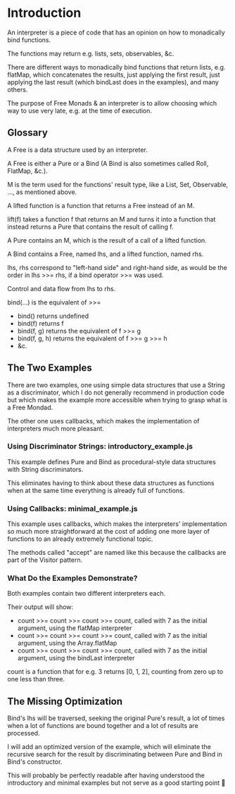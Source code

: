# Introduction

An interpreter is a piece of code that has an opinion on how to monadically bind functions.

The functions may return e.g. lists, sets, observables, &c.

There are different ways to monadically bind functions that return lists,
e.g. flatMap, which concatenates the results, just applying the first result,
just applying the last result (which bindLast does in the examples), and many others.

The purpose of Free Monads & an interpreter is to allow choosing which way to use very late,
e.g. at the time of execution.

## Glossary

A Free is a data structure used by an interpreter.

A Free is either a Pure or a Bind (A Bind is also sometimes called Roll, FlatMap, &c.).

M is the term used for the functions' result type, like a List, Set, Observable, ..., as mentioned above.

A lifted function is a function that returns a Free instead of an M.

lift(f) takes a function f that returns an M and turns it into a function that instead returns a Pure
that contains the result of calling f.

A Pure contains an M, which is the result of a call of a lifted function.

A Bind contains a Free, named lhs, and a lifted function, named rhs.

lhs, rhs correspond to "left-hand side" and right-hand side, as would be the order in lhs >>= rhs,
if a bind operator >>= was used.

Control and data flow from lhs to rhs.

bind(...) is the equivalent of >>=

- bind() returns undefined
- bind(f) returns f
- bind(f, g) returns the equivalent of f >>= g
- bind(f, g, h) returns the equivalent of f >>= g >>= h
- &c.

## The Two Examples

There are two examples, one using simple data structures that use a String as a discriminator,
which I do not generally recommend in production code but which makes the example more accessible
when trying to grasp what is a Free Mondad.

The other one uses callbacks, which makes the implementation of interpreters much more pleasant. 

### Using Discriminator Strings: introductory_example.js

This example defines Pure and Bind as procedural-style data structures with String discriminators.

This eliminates having to think about these data structures as functions when at the same time
everything is already full of functions.

### Using Callbacks: minimal_example.js

This example uses callbacks, which makes the interpreters' implementation so much more straightforward
at the cost of adding one more layer of functions to an already extremely functional topic.

The methods called "accept" are named like this because the callbacks are part of the Visitor pattern. 

### What Do the Examples Demonstrate?

Both examples contain two different interpreters each.

Their output will show:

- count >>= count >>= count >>= count, called with 7 as the initial argument, using the flatMap interpreter
- count >>= count >>= count >>= count, called with 7 as the initial argument, using the Array.flatMap
- count >>= count >>= count >>= count, called with 7 as the initial argument, using the bindLast interpreter

count is a function that for e.g. 3 returns \[0, 1, 2], counting from zero up to one less than three.

## The Missing Optimization

Bind's lhs will be traversed, seeking the original Pure's result, a lot of times
when a lot of functions are bound together and a lot of results are processed.

I will add an optimized version of the example, which will eliminate the recursive search for
the result by discriminating between Pure and Bind in Bind's constructor.

This will probably be perfectly readable after having understood the introductory and minimal
examples but not serve as a good starting point 🙂
